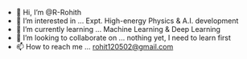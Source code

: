 - 👋 Hi, I’m @R-Rohith
- 👀 I’m interested in ... Expt. High-energy Physics & A.I. development
- 🌱 I’m currently learning ... Machine Learning & Deep Learning
- 💞️ I’m looking to collaborate on ... nothing yet, I need to learn first
- 📫 How to reach me ... rohit120502@gmail.com 

<!---
R-Rohith/R-Rohith is a ✨ special ✨ repository because its `README.md` (this file) appears on your GitHub profile.
You can click the Preview link to take a look at your changes.
--->

